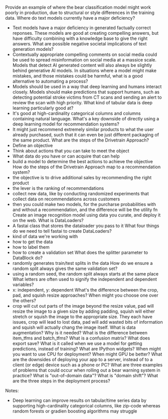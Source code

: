 Provide an example of where the bear classification model might work poorly in production, due to structural or style differences in the training data.
Where do text models currently have a major deficiency?
- Text models have a major deficiency in generated factually correct reponses. These models are good at creating compelling answers, but have difficulty combining with a knowledge base to give the right answers.
What are possible negative societal implications of text generation models?
- Contextually appropriate compelling comments on social media could be used to spread misinformation on social media at a massice scale. Models that detect AI generated content will also always be slightly behind generative AI models. 
In situations where a model might make mistakes, and those mistakes could be harmful, what is a good alternative to automating a process?
- Models should be used in a way that deep learning and humans interact closely. Models should make predictions that support humans, such as detecting potential stroke victims from CT scans and sending an alert to review the scan with high priority. 
What kind of tabular data is deep learning particularly good at?
- It's good at high-cardinality categorical columns and columns containing natural language. 
What's a key downside of directly using a deep learning model for recommendation systems?
- It might just recommend extremely similar products to what the user already purchased, such that it can even be just different packaging of the same product. 
What are the steps of the Drivetrain Approach?
- Define an objective
- Think about actions that you can take to meet the object
- What data do you have or can acquire that can help
- build a model to determine the best actions to achieve the objective
How do the steps of the Drivetrain Approach map to a recommendation system?
- the objective is to drive additional sales by recommending the right product
- the lever is the ranking of recommendations
- collect new data, like by conducting randomized experiments that collect data on recommendations across customers
- then you could make two models, for the purcharse probabilities with and without a recommendation, and the difference will be the utility fn
Create an image recognition model using data you curate, and deploy it on the web.
What is DataLoaders?
- A fastai class that stores the dataloader you pass to it
What four things do we need to tell fastai to create DataLoaders?
- kind of data we're working with
- how to get the data
- how to label them
- how to create a validation set
What does the splitter parameter to DataBlock do?
- randomly generates train/test splits in the data
How do we ensure a random split always gives the same validation set?
- using a random seed, the random split always starts at the same place
What letters are often used to signify the independent and dependent variables?
- x: independent, y: dependent
What's the difference between the crop, pad, and squish resize approaches? When might you choose one over the others?
- crop will cut out parts of the image beyond the resize value, pad will resize the image to a given size by adding padding, squish will either stretch or squish the image to the appropriate size. They each have issues, crop will lead to lost data, pad will add wasted bits of information and squish will actually chang the image itself. 
What is data augmentation? Why is it needed?
What is the difference between item_tfms and batch_tfms?
What is a confusion matrix?
What does export save?
What is it called when we use a model for getting predictions, instead of training?
What are IPython widgets?
When might you want to use CPU for deployment? When might GPU be better?
What are the downsides of deploying your app to a server, instead of to a client (or edge) device such as a phone or PC?
What are three examples of problems that could occur when rolling out a bear warning system in practice?
What is "out-of-domain data"?
What is "domain shift"?
What are the three steps in the deployment process?

Notes:
- Deep learning can improve results on tabular/time series data by supporting high-cardinality categorical columns, like zip-code whereas random forests or gradien boosting algorithms may struggle
